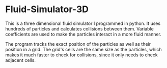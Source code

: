 # Fluid-Simulator-3D

This is a three dimensional fluid simulator I programmed in python. It uses hundreds of particles and calculates collisions between them. Variable coefficients are used to make the particles interact in a more fluid manner.

The program tracks the exact position of the particles as well as their position in a grid. The grid's cells are the same size as the particles, which makes it much faster to check for collisions, since it only needs to check adjacent cells.
